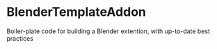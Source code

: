 # BlenderTemplateAddon
Boiler-plate code for building a Blender extention, with up-to-date best practices
